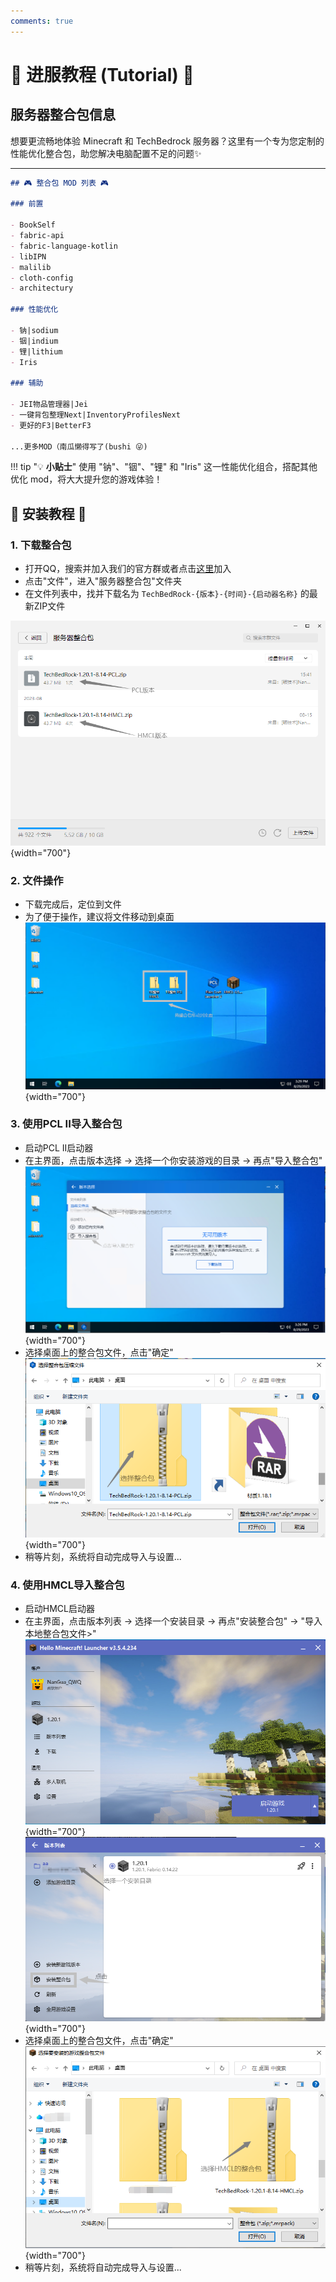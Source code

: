 ```yaml
---
comments: true
---
```


# 🚀 进服教程 (Tutorial) 🚀

## 服务器整合包信息

想要更流畅地体验 Minecraft 和 TechBedrock 服务器？这里有一个专为您定制的性能优化整合包，助您解决电脑配置不足的问题✨

---

```markdown
## 🎮 整合包 MOD 列表 🎮

### 前置

- BookSelf
- fabric-api
- fabric-language-kotlin
- libIPN
- malilib
- cloth-config
- architectury

### 性能优化

- 钠|sodium
- 铟|indium
- 锂|lithium
- Iris

### 辅助

- JEI物品管理器|Jei
- 一键背包整理Next|InventoryProfilesNext
- 更好的F3|BetterF3

...更多MOD（南瓜懒得写了(bushi 😜)
```

!!! tip "💡 **小贴士**"
    使用 "钠"、"铟"、"锂" 和 "Iris" 这一性能优化组合，搭配其他优化 mod，将大大提升您的游戏体验！

## 📖 安装教程 📖

### 1. 下载整合包

- 打开QQ，搜索并加入我们的官方群或者点击[这里](http://qm.qq.com/cgi-bin/qm/qr?_wv=1027&k=AOzvhL2XbSraeukv55rbIYN8dnoFR170&authKey=h730CW7B%2FyfvL8a28ke%2BzhshfkgxWyxKwgFxTv42uXN7xRoAtYcQkWSK2ujLvnIh&noverify=0&group_code=795130802)加入
- 点击"文件"，进入"服务器整合包"文件夹
- 在文件列表中，找并下载名为 `TechBedRock-{版本}-{时间}-{启动器名称}` 的最新ZIP文件

![图1-1](../assets/tutorialImages/1.png){width="700"}

### 2. 文件操作

- 下载完成后，定位到文件
- 为了便于操作，建议将文件移动到桌面
![图2-1](../assets/tutorialImages/2.png){width="700"}

### 3. **使用PCL II导入整合包**

- 启动PCL II启动器
- 在主界面，点击版本选择 -> 选择一个你安装游戏的目录 -> 再点"导入整合包"
![图3-1](../assets/tutorialImages/3-1.png){width="700"}
- 选择桌面上的整合包文件，点击"确定"  
![图3-2](../assets/tutorialImages/3-2.png){width="700"}
- 稍等片刻，系统将自动完成导入与设置...

### 4. **使用HMCL导入整合包**

- 启动HMCL启动器
- 在主界面，点击版本列表 -> 选择一个安装目录 -> 再点"安装整合包" -> "导入本地整合包文件>"
![图4-1](../assets/tutorialImages/4-1.png){width="700"}
![图4-2](../assets/tutorialImages/4-3.png){width="700"}
- 选择桌面上的整合包文件，点击"确定"
![图4-3](../assets/tutorialImages/4-2.png){width="700"}
- 稍等片刻，系统将自动完成导入与设置...
